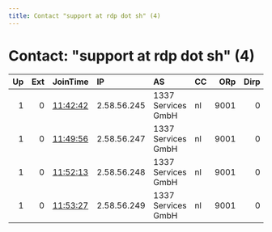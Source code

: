 ```yaml
---
title: Contact "support at rdp dot sh" (4)
---
```


# Contact: "support at rdp dot sh" (4)

|   Up |   Ext | JoinTime                                                                                              | IP          | AS                 | CC   |   ORp |   Dirp | OS    | Version   | Nickname   |   eFamMembers |
|-----:|------:|:------------------------------------------------------------------------------------------------------|:------------|:-------------------|:-----|------:|-------:|:------|:----------|:-----------|--------------:|
|    1 |     0 | [11:42:42](https://nusenu.github.io/OrNetStats/w/relay/FE4399D09A90C454DE8609AEA2D79160606BC022.html) | 2.58.56.245 | 1337 Services GmbH | nl   |  9001 |      0 | Linux | 0.4.6.10  | RDPdotSH   |             1 |
|    1 |     0 | [11:49:56](https://nusenu.github.io/OrNetStats/w/relay/99ECB759315282F6FE69C873813CE9A5561A5511.html) | 2.58.56.247 | 1337 Services GmbH | nl   |  9001 |      0 | Linux | 0.4.6.10  | RDPdotSH   |             1 |
|    1 |     0 | [11:52:13](https://nusenu.github.io/OrNetStats/w/relay/6B6A4C773FD545F4BD9E1B1239EECD30A5589A59.html) | 2.58.56.248 | 1337 Services GmbH | nl   |  9001 |      0 | Linux | 0.4.6.10  | RDPdotSH   |             1 |
|    1 |     0 | [11:53:27](https://nusenu.github.io/OrNetStats/w/relay/C3E81C493DD32EE5F8BF39B207AD0EBA69B65CAC.html) | 2.58.56.249 | 1337 Services GmbH | nl   |  9001 |      0 | Linux | 0.4.6.10  | RDPdotSH   |             1 |
